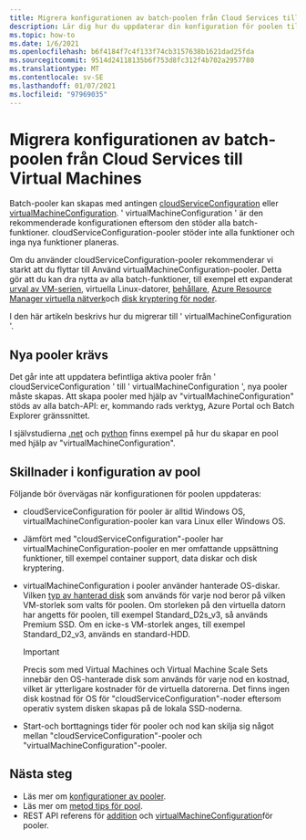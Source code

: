 ```yaml
---
title: Migrera konfigurationen av batch-poolen från Cloud Services till Virtual Machines
description: Lär dig hur du uppdaterar din konfiguration för poolen till den senaste och rekommenderade konfigurationen
ms.topic: how-to
ms.date: 1/6/2021
ms.openlocfilehash: b6f4184f7c4f133f74cb3157638b1621dad25fda
ms.sourcegitcommit: 9514d24118135b6f753d8fc312f4b702a2957780
ms.translationtype: MT
ms.contentlocale: sv-SE
ms.lasthandoff: 01/07/2021
ms.locfileid: "97969035"
---
```

# <a name="migrate-batch-pool-configuration-from-cloud-services-to-virtual-machines"></a>Migrera konfigurationen av batch-poolen från Cloud Services till Virtual Machines

Batch-pooler kan skapas med antingen [cloudServiceConfiguration](https://docs.microsoft.com/rest/api/batchservice/pool/add#cloudserviceconfiguration) eller [virtualMachineConfiguration](https://docs.microsoft.com/rest/api/batchservice/pool/add#virtualmachineconfiguration). ' virtualMachineConfiguration ' är den rekommenderade konfigurationen eftersom den stöder alla batch-funktioner. cloudServiceConfiguration-pooler stöder inte alla funktioner och inga nya funktioner planeras.

Om du använder cloudServiceConfiguration-pooler rekommenderar vi starkt att du flyttar till Använd virtualMachineConfiguration-pooler. Detta gör att du kan dra nytta av alla batch-funktioner, till exempel ett expanderat [urval av VM-serien](batch-pool-vm-sizes.md), virtuella Linux-datorer, [behållare](batch-docker-container-workloads.md), [Azure Resource Manager virtuella nätverk](batch-virtual-network.md)och [disk kryptering för noder](disk-encryption.md).

I den här artikeln beskrivs hur du migrerar till ' virtualMachineConfiguration '.

## <a name="new-pools-are-required"></a>Nya pooler krävs

Det går inte att uppdatera befintliga aktiva pooler från ' cloudServiceConfiguration ' till ' virtualMachineConfiguration ', nya pooler måste skapas. Att skapa pooler med hjälp av "virtualMachineConfiguration" stöds av alla batch-API: er, kommando rads verktyg, Azure Portal och Batch Explorer gränssnittet.

I självstudierna [.net](tutorial-parallel-dotnet.md) och [python](tutorial-parallel-python.md) finns exempel på hur du skapar en pool med hjälp av "virtualMachineConfiguration".

## <a name="pool-configuration-differences"></a>Skillnader i konfiguration av pool

Följande bör övervägas när konfigurationen för poolen uppdateras:

- cloudServiceConfiguration för pooler är alltid Windows OS, virtualMachineConfiguration-pooler kan vara Linux eller Windows OS.
- Jämfört med "cloudServiceConfiguration"-pooler har virtualMachineConfiguration-pooler en mer omfattande uppsättning funktioner, till exempel container support, data diskar och disk kryptering.
- virtualMachineConfiguration i pooler använder hanterade OS-diskar. Vilken [typ av hanterad disk](../virtual-machines/disks-types.md) som används för varje nod beror på vilken VM-storlek som valts för poolen. Om storleken på den virtuella datorn har angetts för poolen, till exempel Standard_D2s_v3, så används Premium SSD. Om en icke-s VM-storlek anges, till exempel Standard_D2_v3, används en standard-HDD.

   > [!IMPORTANT]
   > Precis som med Virtual Machines och Virtual Machine Scale Sets innebär den OS-hanterade disk som används för varje nod en kostnad, vilket är ytterligare kostnader för de virtuella datorerna. Det finns ingen disk kostnad för OS för "cloudServiceConfiguration"-noder eftersom operativ system disken skapas på de lokala SSD-noderna.

- Start-och borttagnings tider för pooler och nod kan skilja sig något mellan "cloudServiceConfiguration"-pooler och "virtualMachineConfiguration"-pooler.

## <a name="next-steps"></a>Nästa steg

- Läs mer om [konfigurationer av pooler](nodes-and-pools.md#configurations).
- Läs mer om [metod tips för pool](best-practices.md#pools).
- REST API referens för [addition](https://docs.microsoft.com/rest/api/batchservice/pool/add) och [virtualMachineConfiguration](https://docs.microsoft.com/rest/api/batchservice/pool/add#virtualmachineconfiguration)för pooler.
